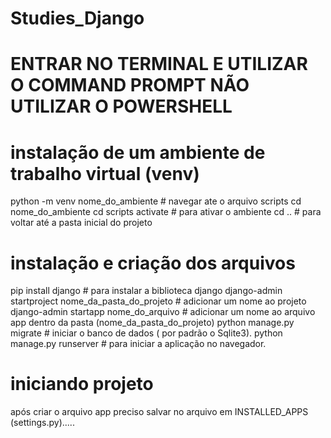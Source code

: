 # Studies_Django

# ENTRAR NO TERMINAL E UTILIZAR O COMMAND PROMPT NÃO UTILIZAR O POWERSHELL

# instalação de um ambiente de trabalho virtual (venv)

python -m venv nome_do_ambiente # navegar ate o arquivo scripts
cd nome_do_ambiente
cd scripts
activate # para ativar o ambiente
cd .. # para voltar até a pasta inicial do projeto

# instalação e criação dos arquivos

pip install django # para instalar a biblioteca django
django-admin startproject nome_da_pasta_do_projeto # adicionar um nome ao projeto
django-admin startapp nome_do_arquivo # adicionar um nome ao arquivo app dentro da pasta (nome_da_pasta_do_projeto)
python manage.py migrate # iniciar o banco de dados ( por padrão o Sqlite3).
python manage.py runserver # para iniciar a aplicação no navegador.

# iniciando projeto

após criar o arquivo app preciso salvar no arquivo em INSTALLED_APPS (settings.py)..... 
